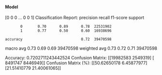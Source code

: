 #### Model
[0 0 0 ... 0 0 1]
Classification Report:
              precision    recall  f1-score   support

           0       0.70      0.89      0.78  22531902
           1       0.77      0.50      0.60  16938696

    accuracy                           0.72  39470598
   macro avg       0.73      0.69      0.69  39470598
weighted avg       0.73      0.72      0.71  39470598

Accuracy: 0.7202711243442524
Confusion Matrix:
[[19982583  2549319]
 [ 8491747  8446949]]
Confusion Matrix (%):
[[50.62650178  6.45877977]
 [21.51410779 21.40061065]]
